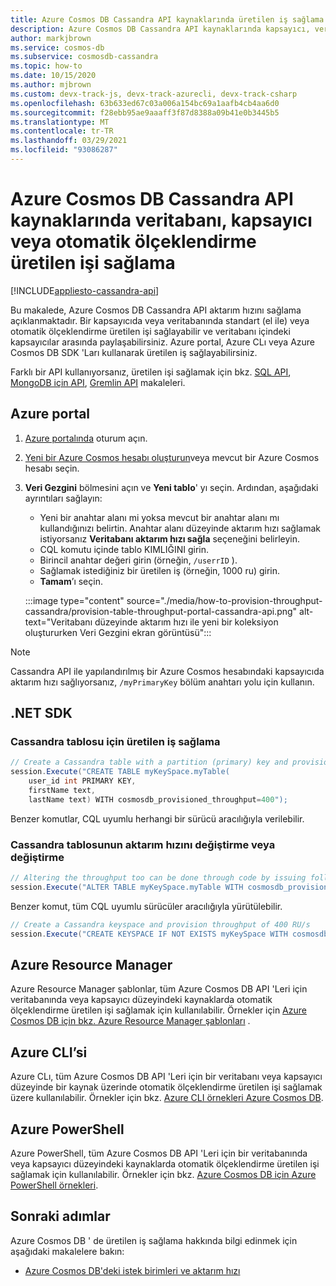 ```yaml
---
title: Azure Cosmos DB Cassandra API kaynaklarında üretilen iş sağlama
description: Azure Cosmos DB Cassandra API kaynaklarında kapsayıcı, veritabanı ve otomatik ölçeklendirme işleme sağlamayı öğrenin. Azure portal, CLı, PowerShell ve diğer çeşitli SDK 'Ları kullanacaksınız.
author: markjbrown
ms.service: cosmos-db
ms.subservice: cosmosdb-cassandra
ms.topic: how-to
ms.date: 10/15/2020
ms.author: mjbrown
ms.custom: devx-track-js, devx-track-azurecli, devx-track-csharp
ms.openlocfilehash: 63b633ed67c03a006a154bc69a1aafb4cb4aa6d0
ms.sourcegitcommit: f28ebb95ae9aaaff3f87d8388a09b41e0b3445b5
ms.translationtype: MT
ms.contentlocale: tr-TR
ms.lasthandoff: 03/29/2021
ms.locfileid: "93086287"
---
```

# <a name="provision-database-container-or-autoscale-throughput-on-azure-cosmos-db-cassandra-api-resources"></a>Azure Cosmos DB Cassandra API kaynaklarında veritabanı, kapsayıcı veya otomatik ölçeklendirme üretilen işi sağlama
[!INCLUDE[appliesto-cassandra-api](includes/appliesto-cassandra-api.md)]

Bu makalede, Azure Cosmos DB Cassandra API aktarım hızını sağlama açıklanmaktadır. Bir kapsayıcıda veya veritabanında standart (el ile) veya otomatik ölçeklendirme üretilen işi sağlayabilir ve veritabanı içindeki kapsayıcılar arasında paylaşabilirsiniz. Azure portal, Azure CLı veya Azure Cosmos DB SDK 'Ları kullanarak üretilen iş sağlayabilirsiniz.

Farklı bir API kullanıyorsanız, üretilen işi sağlamak için bkz. [SQL API](how-to-provision-container-throughput.md), [MongoDB için API](how-to-provision-throughput-mongodb.md), [Gremlin API](how-to-provision-throughput-gremlin.md) makaleleri.

## <a name="azure-portal"></a><a id="portal-cassandra"></a> Azure portal

1. [Azure portalında](https://portal.azure.com/) oturum açın.

1. [Yeni bir Azure Cosmos hesabı oluşturun](create-mongodb-dotnet.md#create-a-database-account)veya mevcut bir Azure Cosmos hesabı seçin.

1. **Veri Gezgini** bölmesini açın ve **Yeni tablo**' yı seçin. Ardından, aşağıdaki ayrıntıları sağlayın:

   * Yeni bir anahtar alanı mi yoksa mevcut bir anahtar alanı mı kullandığınızı belirtin. Anahtar alanı düzeyinde aktarım hızı sağlamak istiyorsanız **Veritabanı aktarım hızı sağla** seçeneğini belirleyin.
   * CQL komutu içinde tablo KIMLIĞINI girin.
   * Birincil anahtar değeri girin (örneğin, `/userrID` ).
   * Sağlamak istediğiniz bir üretilen iş (örneğin, 1000 ru) girin.
   * **Tamam**’ı seçin.

    :::image type="content" source="./media/how-to-provision-throughput-cassandra/provision-table-throughput-portal-cassandra-api.png" alt-text="Veritabanı düzeyinde aktarım hızı ile yeni bir koleksiyon oluştururken Veri Gezgini ekran görüntüsü":::

> [!Note]
> Cassandra API ile yapılandırılmış bir Azure Cosmos hesabındaki kapsayıcıda aktarım hızı sağlıyorsanız, `/myPrimaryKey` bölüm anahtarı yolu için kullanın.

## <a name="net-sdk"></a><a id="dotnet-cassandra"></a> .NET SDK

### <a name="provision-throughput-for-a-cassandra-table"></a>Cassandra tablosu için üretilen iş sağlama

```csharp
// Create a Cassandra table with a partition (primary) key and provision throughput of 400 RU/s
session.Execute("CREATE TABLE myKeySpace.myTable(
    user_id int PRIMARY KEY,
    firstName text,
    lastName text) WITH cosmosdb_provisioned_throughput=400");

```
Benzer komutlar, CQL uyumlu herhangi bir sürücü aracılığıyla verilebilir.

### <a name="alter-or-change-throughput-for-a-cassandra-table"></a>Cassandra tablosunun aktarım hızını değiştirme veya değiştirme

```csharp
// Altering the throughput too can be done through code by issuing following command
session.Execute("ALTER TABLE myKeySpace.myTable WITH cosmosdb_provisioned_throughput=5000");
```

Benzer komut, tüm CQL uyumlu sürücüler aracılığıyla yürütülebilir.

```csharp
// Create a Cassandra keyspace and provision throughput of 400 RU/s
session.Execute("CREATE KEYSPACE IF NOT EXISTS myKeySpace WITH cosmosdb_provisioned_throughput=400");
```

## <a name="azure-resource-manager"></a>Azure Resource Manager

Azure Resource Manager şablonlar, tüm Azure Cosmos DB API 'Leri için veritabanında veya kapsayıcı düzeyindeki kaynaklarda otomatik ölçeklendirme üretilen işi sağlamak için kullanılabilir. Örnekler için [Azure Cosmos DB için bkz. Azure Resource Manager şablonları](templates-samples-cassandra.md) .

## <a name="azure-cli"></a>Azure CLI’si

Azure CLı, tüm Azure Cosmos DB API 'Leri için bir veritabanı veya kapsayıcı düzeyinde bir kaynak üzerinde otomatik ölçeklendirme üretilen işi sağlamak üzere kullanılabilir. Örnekler için bkz. [Azure CLI örnekleri Azure Cosmos DB](cli-samples-cassandra.md).

## <a name="azure-powershell"></a>Azure PowerShell

Azure PowerShell, tüm Azure Cosmos DB API 'Leri için bir veritabanında veya kapsayıcı düzeyindeki kaynaklarda otomatik ölçeklendirme üretilen işi sağlamak için kullanılabilir. Örnekler için bkz. [Azure Cosmos DB için Azure PowerShell örnekleri](powershell-samples-cassandra.md).

## <a name="next-steps"></a>Sonraki adımlar

Azure Cosmos DB ' de üretilen iş sağlama hakkında bilgi edinmek için aşağıdaki makalelere bakın:

* [Azure Cosmos DB'deki istek birimleri ve aktarım hızı](request-units.md)